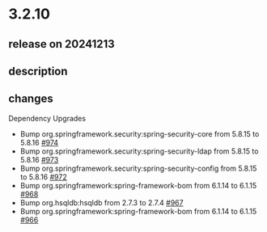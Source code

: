 # 3.2.10

## release on 20241213
## description
## changes
Dependency Upgrades

* Bump org.springframework.security:spring-security-core from 5.8.15 to 5.8.16 <a href="https://github.com/spring-projects/spring-ldap/pull/974" data-hovercard-type="pull_request" data-hovercard-url="/spring-projects/spring-ldap/pull/974/hovercard">#974</a>
* Bump org.springframework.security:spring-security-ldap from 5.8.15 to 5.8.16 <a href="https://github.com/spring-projects/spring-ldap/pull/973" data-hovercard-type="pull_request" data-hovercard-url="/spring-projects/spring-ldap/pull/973/hovercard">#973</a>
* Bump org.springframework.security:spring-security-config from 5.8.15 to 5.8.16 <a href="https://github.com/spring-projects/spring-ldap/pull/972" data-hovercard-type="pull_request" data-hovercard-url="/spring-projects/spring-ldap/pull/972/hovercard">#972</a>
* Bump org.springframework:spring-framework-bom from 6.1.14 to 6.1.15 <a href="https://github.com/spring-projects/spring-ldap/pull/968" data-hovercard-type="pull_request" data-hovercard-url="/spring-projects/spring-ldap/pull/968/hovercard">#968</a>
* Bump org.hsqldb:hsqldb from 2.7.3 to 2.7.4 <a href="https://github.com/spring-projects/spring-ldap/pull/967" data-hovercard-type="pull_request" data-hovercard-url="/spring-projects/spring-ldap/pull/967/hovercard">#967</a>
* Bump org.springframework:spring-framework-bom from 6.1.14 to 6.1.15 <a href="https://github.com/spring-projects/spring-ldap/pull/966" data-hovercard-type="pull_request" data-hovercard-url="/spring-projects/spring-ldap/pull/966/hovercard">#966</a>

